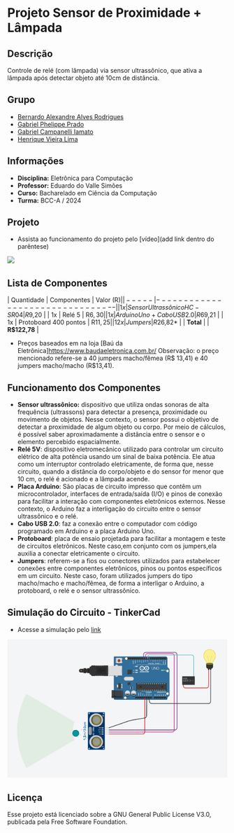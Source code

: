 # Projeto Sensor de Proximidade + Lâmpada

## Descrição
Controle de relé (com lâmpada) via sensor ultrassônico, que ativa a lâmpada após detectar objeto até 10cm de distância.

## Grupo
 - [Bernardo Alexandre Alves Rodrigues](mailto:bernardorodrigues@usp.br)
 - [Gabriel Phelippe Prado](mailto:gabriel.phelippe@usp.br)
 - [Gabriel Campanelli Iamato](mailto:gabriel.c.iamato@usp.br)
 - [Henrique Vieira Lima](mailto:vieira.henrique@usp.br)

## Informações
 - **Disciplina:** Eletrônica para Computação
 - **Professor:** Eduardo do Valle Simões
 - **Curso:** Bacharelado em Ciência da Computação
 - **Turma:** BCC-A / 2024 

## Projeto
 - Assista ao funcionamento do projeto pelo [vídeo](add link dentro do parêntese)

<img src="./Imagens/Projeto.jpg">

## Lista de Componentes
| Quantidade | Componentes             | Valor (R$) |
|-----|--------------------------------|
| 1x  | Sensor Ultrassônico HC-SR04    | R$9,20  |
| 1x  | Relé 5                         | R$6,30  |
| 1x  | Arduino Uno + Cabo USB 2.0     | R$69,21  |
| 1x  | Protoboard 400 pontos          | R$11,25  |
| 12x | Jumpers                        | R$26,82* |
| **Total** |                 | **R$122,78** |
 - Preços baseados em na loja [Baú da Eletrônica]https://www.baudaeletronica.com.br/
Observação: o preço mencionado refere-se a 40 jumpers macho/fêmea (R$ 13,41) e 40 jumpers macho/macho (R$13,41).

## Funcionamento dos Componentes
 - **Sensor ultrassônico:** dispositivo que utiliza ondas sonoras de alta frequência (ultrassons) para detectar a presença, proximidade ou movimento de objetos. Nesse contexto, o sensor possui o objetivo de detectar a proximidade de algum objeto ou corpo. Por meio de cálculos, é possível saber aproximadamente a distância entre o sensor e o elemento percebido espacialmente.
 - **Relé 5V**: dispositivo eletromecânico utilizado para controlar um circuito elétrico de alta potência usando um sinal de baixa potência. Ele atua como um interruptor controlado eletricamente, de forma que, nesse circuito, quando a distância do corpo/objeto e do sensor for menor que 10 cm, o relé é acionado e a lâmpada acende. 
 - **Placa Arduino**: São placas de circuito impresso que contêm um microcontrolador, interfaces de entrada/saída (I/O) e pinos de conexão para facilitar a interação com componentes eletrônicos externos. Nesse contexto, o Arduino faz a interligação do circuito entre o sensor ultrassônico e o relé.
 - **Cabo USB 2.0**: faz a conexão entre o computador com código programado em Arduino e a placa Arduino Uno.
- **Protoboard**: placa de ensaio projetada para facilitar a montagem e teste de circuitos eletrônicos. Neste caso,em conjunto com os jumpers,ela auxilia a conectar eletricamente o circuito.
- **Jumpers**: referem-se a fios ou conectores utilizados para estabelecer conexões entre componentes eletrônicos, pinos ou pontos específicos em um circuito. Neste caso, foram utilizados jumpers do tipo macho/macho e macho/fêmea, de forma a interligar o Arduino, a protoboard, o relé e o sensor ultrassônico.

## Simulação do Circuito - TinkerCad
 - Acesse a simulação pelo [link](https://www.tinkercad.com/things/19FjRUZjI8t-surprising-jaiks-amberis/editel?sharecode=7t6YGLirJyuSfUvyjJXeBa_XiOWTuRGZKjtrNH2g5Rg)

<img src="./Imagens/Simulação.png">

## Licença
Esse projeto está licenciado sobre a GNU General Public License V3.0, publicada pela Free Software Foundation.
